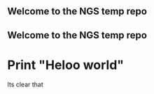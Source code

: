 ## Welcome to the NGS temp repo
## Welcome to the NGS temp repo

# Print "Heloo world"
Its clear that
